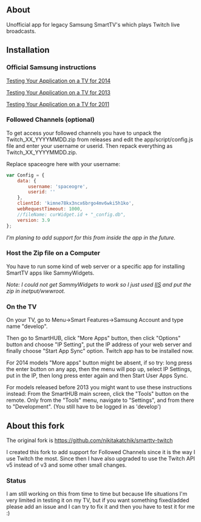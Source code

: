 ## About
Unofficial app for legacy Samsung SmartTV's which plays Twitch live broadcasts.

## Installation

### Official Samsung instructions

[Testing Your Application on a TV for 2014](https://developer.samsung.com/tv/develop/legacy-platform-library/art00121/index)

[Testing Your Application on a TV for 2013](https://developer.samsung.com/tv/develop/legacy-platform-library/d20/index)

[Testing Your Application on a TV for 2011](https://developer.samsung.com/tv/develop/legacy-platform-library/art00013/index)

### Followed Channels (optional)

To get access your followed channels you have to unpack the Twitch_XX_YYYYMMDD.zip from releases and edit the app/script/config.js file and enter your username or userid. Then repack everything as Twitch_XX_YYYYMMDD.zip.

Replace spaceogre here with your username:
``` javascript
var Config = {
    data: {
        username: 'spaceogre',
        userid: ''
    },
    clientId: 'kimne78kx3ncx6brgo4mv6wki5h1ko',
    webRequestTimeout: 1000,
    //fileName: curWidget.id + "_config.db",
    version: 3.9
};
```

_I'm planing to add support for this from inside the app in the future._

### Host the Zip file on a Computer

You have to run some kind of web server or a specific app for installing SmartTV apps like SammyWidgets.

_Note: I could not get SammyWidgets to work so I just used [IIS](https://en.wikipedia.org/wiki/Internet_Information_Services) and put the zip in inetput/wwwroot._

### On the TV

On your TV, go to Menu->Smart Features->Samsung Account and type name "develop".

Then go to SmartHUB, click "More Apps" button, then click "Options" button and choose "IP Setting", put the IP address of your web server and finally choose "Start App Sync" option. Twitch app has to be installed now.

For 2014 models "More apps" button might be absent, if so try: long press the enter button on any app, then the menu will pop up, select IP Settings, put in the IP, then long press enter again and then Start User Apps Sync.

For models released before 2013 you might want to use these instructions instead:
From the SmartHUB main screen, click the "Tools" button on the remote. Only from the "Tools" menu, navigate to "Settings", and from there to "Development". (You still have to be logged in as 'develop')

## About this fork

The original fork is https://github.com/nikitakatchik/smarttv-twitch

I created this fork to add support for Followed Channels since it is the way I use Twitch the most. Since then I have also upgraded to use the Twitch API v5 instead of v3 and some other small changes.

### Status

I am still working on this from time to time but because life situations I'm very limited in testing it on my TV, but if you want something fixed/added please add an issue and I can try to fix it and then you have to test it for me :)
